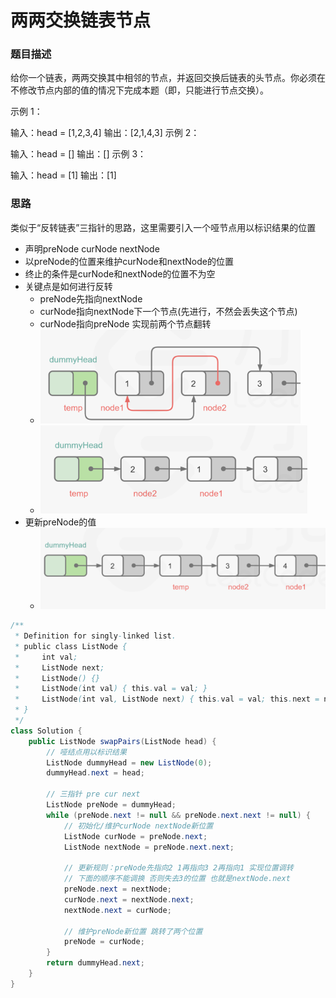 # 两两交换链表节点
### 题目描述
给你一个链表，两两交换其中相邻的节点，并返回交换后链表的头节点。你必须在不修改节点内部的值的情况下完成本题（即，只能进行节点交换）。



示例 1：


输入：head = [1,2,3,4]
输出：[2,1,4,3]
示例 2：

输入：head = []
输出：[]
示例 3：

输入：head = [1]
输出：[1]

### 思路
类似于“反转链表”三指针的思路，这里需要引入一个哑节点用以标识结果的位置
- 声明preNode curNode nextNode
- 以preNode的位置来维护curNode和nextNode的位置
- 终止的条件是curNode和nextNode的位置不为空
- 关键点是如何进行反转
  - preNode先指向nextNode
  - curNode指向nextNode下一个节点(先进行，不然会丢失这个节点)
  - curNode指向preNode 实现前两个节点翻转
  - ![img.png](img.png)
  - ![img_1.png](img_1.png)
- 更新preNode的值
  - ![img_2.png](img_2.png)
```java
/**
 * Definition for singly-linked list.
 * public class ListNode {
 *     int val;
 *     ListNode next;
 *     ListNode() {}
 *     ListNode(int val) { this.val = val; }
 *     ListNode(int val, ListNode next) { this.val = val; this.next = next; }
 * }
 */
class Solution {
    public ListNode swapPairs(ListNode head) {
        // 哑结点用以标识结果
        ListNode dummyHead = new ListNode(0);
        dummyHead.next = head;

        // 三指针 pre cur next
        ListNode preNode = dummyHead;
        while (preNode.next != null && preNode.next.next != null) {
            // 初始化/维护curNode nextNode新位置
            ListNode curNode = preNode.next;
            ListNode nextNode = preNode.next.next;

            // 更新规则：preNode先指向2 1再指向3 2再指向1 实现位置调转
            // 下面的顺序不能调换 否则失去3的位置 也就是nextNode.next
            preNode.next = nextNode;
            curNode.next = nextNode.next;
            nextNode.next = curNode;

            // 维护preNode新位置 跳转了两个位置
            preNode = curNode;
        }
        return dummyHead.next;
    }
}
```